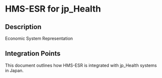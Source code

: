 # HMS-ESR for jp_Health

## Description

Economic System Representation

## Integration Points

This document outlines how HMS-ESR is integrated with jp_Health systems in Japan.
